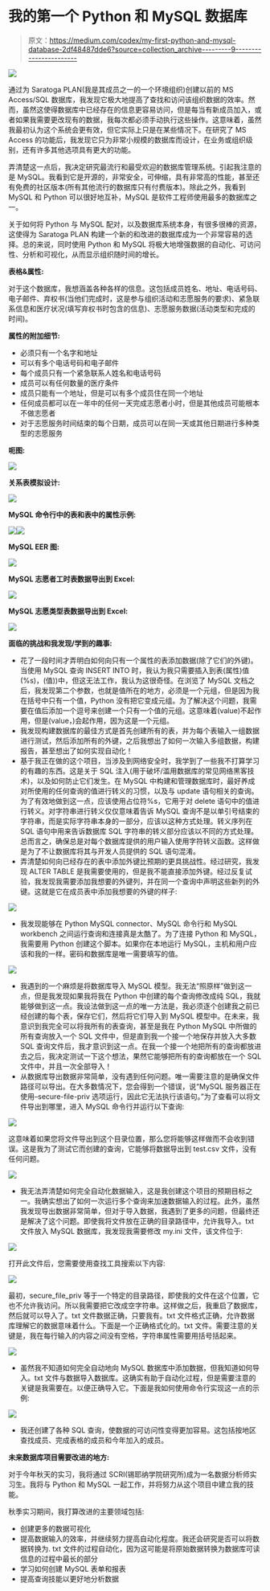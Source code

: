 # 我的第一个 Python 和 MySQL 数据库

> 原文：<https://medium.com/codex/my-first-python-and-mysql-database-2df48487dde6?source=collection_archive---------9----------------------->

![](img/9f34919381ac38cfceaecd34ceed4748.png)

通过为 Saratoga PLAN(我是其成员之一的一个环境组织)创建以前的 MS Access/SQL 数据库，我发现它极大地提高了查找和访问该组织数据的效率。然而，虽然这使得数据库中已经存在的信息更容易访问，但是每当有新成员加入，或者如果我需要更改现有的数据，我每次都必须手动执行这些操作。这意味着，虽然我最初认为这个系统会更有效，但它实际上只是在某些情况下。在研究了 MS Access 的功能后，我发现它只为非常小规模的数据库而设计，在业务或组织级别，还有许多其他选项具有更大的功能。

弄清楚这一点后，我决定研究最流行和最受欢迎的数据库管理系统。引起我注意的是 MySQL。我看到它是开源的，非常安全，可伸缩，具有非常高的性能，甚至还有免费的社区版本(所有其他流行的数据库只有付费版本)。除此之外，我看到 MySQL 和 Python 可以很好地互补，MySQL 是软件工程师使用最多的数据库之一。

关于如何将 Python 与 MySQL 配对，以及数据库系统本身，有很多很棒的资源，这使得为 Saratoga PLAN 构建一个新的和改进的数据库成为一个非常容易的选择。总的来说，同时使用 Python 和 MySQL 将极大地增强数据的自动化、可访问性、分析和可视化，从而显示组织随时间的增长。

**表格&属性:**

对于这个数据库，我想涵盖各种各样的信息。这包括成员姓名、地址、电话号码、电子邮件、弃权书(当他们完成时，这是参与组织活动和志愿服务的要求)、紧急联系信息和医疗状况(填写弃权书时包含的信息)、志愿服务数据(活动类型和完成的时间)。

**属性的附加细节:**

*   必须只有一个名字和地址
*   可以有多个电话号码和电子邮件
*   每个成员只有一个紧急联系人姓名和电话号码
*   成员可以有任何数量的医疗条件
*   成员只能有一个地址，但是可以有多个成员住在同一个地址
*   任何成员都可以在一年中的任何一天完成志愿者小时，但是其他成员可能根本不做志愿者
*   对于志愿服务时间结束的每个日期，成员可以在同一天或其他日期进行多种类型的志愿服务

**呃图:**

![](img/80238c06c394bed5f7d8112b74de7d97.png)

**关系表模拟设计:**

![](img/32a454f7fb3766a5c55bdfce94eb158b.png)

**MySQL 命令行中的表和表中的属性示例:**

![](img/4c3555b209b62e0ef54345fa26cb1ec2.png)![](img/2211278a8458516f484e48ee60af0688.png)

**MySQL EER 图:**

![](img/cae75f645cb56619232377fb13ef47ed.png)

**MySQL 志愿者工时表数据导出到 Excel:**

![](img/58a29389386762c7b7b93410f63bb34c.png)

**MySQL 志愿类型表数据导出到 Excel:**

![](img/0eb8729cc00f7a3d2f52afa5fb8c34e2.png)

**面临的挑战和我发现/学到的趣事:**

*   花了一段时间才弄明白如何向只有一个属性的表添加数据(除了它们的外键)。当使用 MySQL 查询 INSERT INTO 时，我认为我只需要插入到表(属性)值(%s)，(值))中，但这无法工作，我认为这很奇怪。在浏览了 MySQL 文档之后，我发现第二个参数，也就是值所在的地方，必须是一个元组，但是因为我在括号中只有一个值，Python 没有把它变成元组。为了解决这个问题，我需要在值后添加一个逗号来创建一个只有一个值的元组。这意味着(value)不起作用，但是(value，)会起作用，因为这是一个元组。
*   我发现构建数据库的最佳方式是首先创建所有的表，并为每个表输入一组数据进行测试，然后添加所有的外键，之后我想出了如何一次输入多组数据，构建报告，甚至想出了如何实现自动化！
*   基于我正在做的这个项目，当涉及到网络安全时，我学到了一些我不打算学习的有趣的东西。这是关于 SQL 注入(用于破坏/滥用数据库的常见网络黑客技术)，以及如何防止它们发生。在 MySQL 中构建和管理数据库时，最好养成对所使用的任何查询的值进行转义的习惯，以及与 update 语句相关的查询。为了有效地做到这一点，应该使用占位符%s，它用于对 delete 语句中的值进行转义。对字符串进行转义仅仅意味着告诉 MySQL 查询不是以单引号结束的字符串，而是实际字符串本身的一部分，应该以这种方式处理。转义序列在 SQL 语句中用来告诉数据库 SQL 字符串的转义部分应该以不同的方式处理。总而言之，确保总是对每个数据库提供的用户输入使用字符转义函数。这样做是为了不让数据库将其与开发人员提供的 SQL 语句混淆。
*   弄清楚如何向已经存在的表中添加外键比预期的更具挑战性。经过研究，我发现 ALTER TABLE 是我需要使用的，但是我不能直接添加外键。经过反复试验，我发现我需要添加我想要的外键列，并在同一个查询中声明这些新列的外键。这就是它在成员表中添加我想要的外键的样子:

![](img/a03f95ff3bf6ac7b4ecd8d419a098f48.png)

*   我发现能够在 Python MySQL connector、MySQL 命令行和 MySQL workbench 之间运行查询和连接真是太酷了。为了连接 Python 和 MySQL，我需要用 Python 创建这个脚本。如果你在本地运行 MySQL，主机和用户应该和我的一样。密码和数据库是唯一需要填写的值。

![](img/eb48baeaf473e6094b230d7b852f0023.png)

*   我遇到的一个麻烦是将数据库导入 MySQL 模型。我无法“照原样”做到这一点，但是我发现如果我将我在 Python 中创建的每个查询修改成纯 SQL，我就能够做到这一点。我设法做到这一点的唯一方法是，我必须逐个创建我之前已经创建的每个表，保存它们，然后将它们导入到 MySQL 模型中。在未来，我意识到我完全可以将我所有的表查询，甚至是我在 Python MySQL 中所做的所有查询放入一个 SQL 文件中，但是直到我一个接一个地保存并放入大多数 SQL 查询文件后，我才意识到这一点。在我一个接一个地把所有的查询都放进去之后，我决定测试一下这个想法，果然它能够把所有的查询都放在一个 SQL 文件中，并且一次全部导入！
*   从数据库导出数据非常简单，没有遇到任何问题。唯一需要注意的是确保文件路径可以导出。在大多数情况下，您会得到一个错误，说“MySQL 服务器正在使用–secure-file-priv 选项运行，因此它无法执行该语句。”为了查看可以将文件导出到哪里，进入 MySQL 命令行并运行以下查询:

![](img/4636bb289e50dae61b936ab103336745.png)

这意味着如果您将文件导出到这个目录位置，那么您将能够这样做而不会收到错误。这是我为了测试它而创建的查询，它能够将数据导出到 test.csv 文件，没有任何问题。

![](img/1af025f4f34bb64d0668ffc0dc67eaf2.png)

*   我无法弄清楚如何完全自动化数据输入，这是我创建这个项目的预期目标之一。我确实想出了如何一次运行多个查询来加速数据输入的过程。此外，虽然我发现导出数据非常简单，但对于导入数据，我遇到了更多的问题，但最终还是解决了这个问题。即使我将文件放在正确的目录路径中，允许我导入。txt 文件放入 MySQL 数据库，我发现我需要修改 my.ini 文件，该文件位于:

![](img/e122746bb79f53960ac285de06b0bdef.png)

打开此文件后，您需要使用查找工具搜索以下内容:

![](img/ec128f5753a34e819f0686125d481b46.png)

最初，secure_file_priv 等于一个特定的目录路径，即使我的文件在这个位置，它也不允许我访问。所以我需要把它改成空字符串。这样做之后，我重启了数据库，然后就可以导入了。txt 文件数据正确，只要我有。txt 文件格式正确，允许数据库理解它的数据意味着什么。下面是一个正确格式化的。txt 文件。需要注意的关键是，我在每行输入的内容之间没有空格，字符串属性需要用括号括起来。

![](img/73c32fe24744a6be7168345bda862de6.png)

*   虽然我不知道如何完全自动地向 MySQL 数据库中添加数据，但我知道如何导入。txt 文件与数据导入数据库。这确实有助于自动化过程，但是需要注意的关键是我需要在。以便正确导入它。下面是我如何使用命令行实现这一点的示例:

![](img/a94085b8259ed38b9dd7708b44f453ba.png)

*   我还创建了各种 SQL 查询，使数据的可访问性变得更加容易。这包括按地区查找成员、完成表格的成员和今年加入的成员。

**未来数据库项目需要改进的地方:**

对于今年秋天的实习，我将通过 SCRI(锡耶纳学院研究所)成为一名数据分析师实习生。我将与 Python 和 MySQL 一起工作，并将努力从这个项目中建立我的技能。

秋季实习期间，我打算改进的主要领域包括:

*   创建更多的数据可视化
*   提高数据输入的效率，并继续努力提高自动化程度。我还会研究是否可以将数据转换为. txt 文件的过程自动化，因为这可能是将原始数据转换为数据库可读信息的过程中最长的部分
*   学习如何创建 MySQL 表单和报表
*   提高查询技能以更好地分析数据